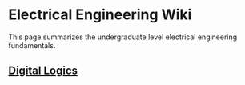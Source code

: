 # Electrical Engineering Wiki

This page summarizes the undergraduate level electrical engineering fundamentals.

## [Digital Logics](digital_logics.html)